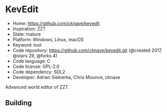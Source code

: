 # KevEdit

- Home: https://github.com/cknave/kevedit
- Inspiration: ZZT
- State: mature
- Platform: Windows, Linux, macOS
- Keyword: tool
- Code repository: https://github.com/cknave/kevedit.git (@created 2017, @stars 29, @forks 4)
- Code language: C
- Code license: GPL-2.0
- Code dependency: SDL2
- Developer: Adrian Siekierka, Chris Mounce, cknave

Advanced world editor of ZZT.

## Building
